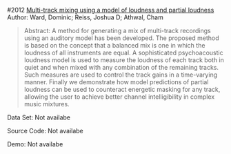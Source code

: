 #2012 [Multi-track mixing using a model of loudness and partial loudness](http://www.aes.org/e-lib/browse.cfm?elib=16436)
Author: Ward, Dominic; Reiss, Joshua D; Athwal, Cham
>Abstract: A method for generating a mix of multi-track recordings using an auditory model has been developed. The proposed method is based on the concept that a balanced mix is one in which the loudness of all instruments are equal. A sophisticated psychoacoustic loudness model is used to measure the loudness of each track both in quiet and when mixed with any combination of the remaining tracks. Such measures are used to control the track gains in a time-varying manner. Finally we demonstrate how model predictions of partial loudness can be used to counteract energetic masking for any track, allowing the user to achieve better channel intelligibility in complex music mixtures.

Data Set: Not availabe

Source Code: Not availabe

Demo: Not availabe

